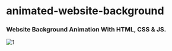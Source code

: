 # animated-website-background
### **Website Background Animation With HTML, CSS &amp; JS.**
![1](https://user-images.githubusercontent.com/49743288/89715769-093f8380-d9ca-11ea-9627-5c99d7ad09aa.PNG)
